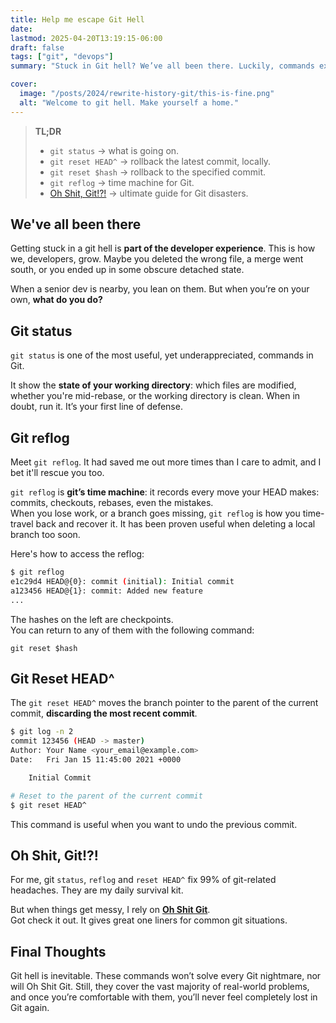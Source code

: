 ```yaml
---
title: Help me escape Git Hell
date:
lastmod: 2025-04-20T13:19:15-06:00
draft: false
tags: ["git", "devops"]
summary: "Stuck in Git hell? We’ve all been there. Luckily, commands exists to get us out."

cover:
  image: "/posts/2024/rewrite-history-git/this-is-fine.png"
  alt: "Welcome to git hell. Make yourself a home."
---
```


> **TL;DR**
>
> - `git status` -> what is going on.
> - `git reset HEAD^` -> rollback the latest commit, locally.
> - `git reset $hash` -> rollback to the specified commit.
> - `git reflog` -> time machine for Git.
> - [Oh Shit, Git!?!](https://ohshitgit.com/) -> ultimate guide for Git disasters.

## We've all been there

<!-- > _His palms are sweaty, staring at this git history,_ > _PR is not ready, code is spaghetti_
>
> - Eminem, maybe -->

Getting stuck in a git hell is **part of the developer experience**. This is how we, developers, grow.
Maybe you deleted the wrong file, a merge went south, or you ended up in some obscure detached state.

When a senior dev is nearby, you lean on them. But when you’re on your own, **what do you do?**

## Git status

`git status` is one of the most useful, yet underappreciated, commands in Git.

It show the **state of your working directory**: which files are modified, whether you're mid-rebase, or the working directory is clean. When in doubt, run it. It’s your first line of defense.

## Git reflog

Meet `git reflog`. It had saved me out more times than I care to admit, and I bet it'll rescue you too.

`git reflog` is **git’s time machine**: it records every move your HEAD makes: commits, checkouts, rebases, even the mistakes.  
When you lose work, or a branch goes missing, `git reflog` is how you time-travel back and recover it. It has been proven useful when deleting a local branch too soon.

Here's how to access the reflog:

```bash
$ git reflog
e1c29d4 HEAD@{0}: commit (initial): Initial commit
a123456 HEAD@{1}: commit: Added new feature
...
```

The hashes on the left are checkpoints.  
You can return to any of them with the following command:

```
git reset $hash
```

## Git Reset HEAD^

The `git reset HEAD^` moves the branch pointer to the parent of the current commit, **discarding the most recent commit**.

```bash
$ git log -n 2
commit 123456 (HEAD -> master)
Author: Your Name <your_email@example.com>
Date:   Fri Jan 15 11:45:00 2021 +0000

    Initial Commit

# Reset to the parent of the current commit
$ git reset HEAD^
```

This command is useful when you want to undo the previous commit.

## Oh Shit, Git!?!

For me, git `status`, `reflog` and `reset HEAD^` fix 99% of git-related headaches. They are my daily survival kit.

But when things get messy, I rely on **[Oh Shit Git](https://ohshitgit.com/)**.  
Got check it out. It gives great one liners for common git situations.

## Final Thoughts

Git hell is inevitable. These commands won’t solve every Git nightmare, nor will Oh Shit Git.
Still, they cover the vast majority of real-world problems, and once you’re comfortable with them, you’ll never feel completely lost in Git again.
